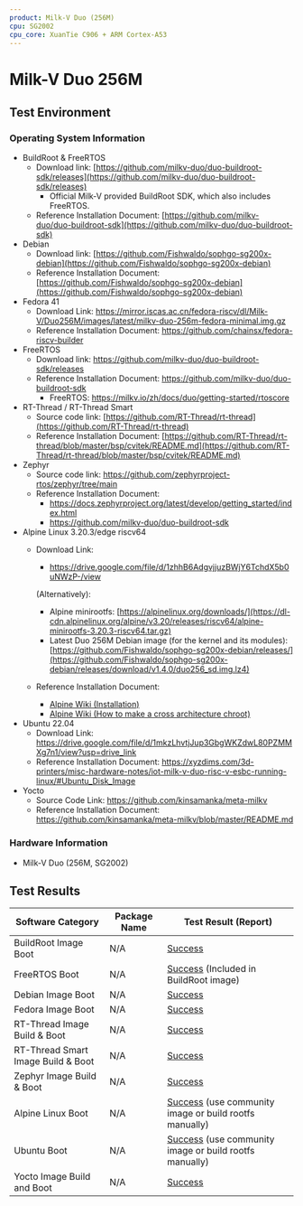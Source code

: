 ```yaml
---
product: Milk-V Duo (256M)
cpu: SG2002
cpu_core: XuanTie C906 + ARM Cortex-A53
---
```


# Milk-V Duo 256M

## Test Environment

### Operating System Information

- BuildRoot & FreeRTOS
  - Download link: [https://github.com/milkv-duo/duo-buildroot-sdk/releases](https://github.com/milkv-duo/duo-buildroot-sdk/releases)
    - Official Milk-V provided BuildRoot SDK, which also includes FreeRTOS.
  - Reference Installation Document: [https://github.com/milkv-duo/duo-buildroot-sdk](https://github.com/milkv-duo/duo-buildroot-sdk)
- Debian
  - Download link: [https://github.com/Fishwaldo/sophgo-sg200x-debian](https://github.com/Fishwaldo/sophgo-sg200x-debian)
  - Reference Installation Document: [https://github.com/Fishwaldo/sophgo-sg200x-debian](https://github.com/Fishwaldo/sophgo-sg200x-debian)
- Fedora 41
  - Download Link: https://mirror.iscas.ac.cn/fedora-riscv/dl/Milk-V/Duo256M/images/latest/milkv-duo-256m-fedora-minimal.img.gz
  - Reference Installation Document: https://github.com/chainsx/fedora-riscv-builder
- FreeRTOS
  - Download link: https://github.com/milkv-duo/duo-buildroot-sdk/releases
  - Reference Installation Document: https://github.com/milkv-duo/duo-buildroot-sdk
      - FreeRTOS: https://milkv.io/zh/docs/duo/getting-started/rtoscore
- RT-Thread / RT-Thread Smart
  - Source code link: [https://github.com/RT-Thread/rt-thread](https://github.com/RT-Thread/rt-thread)
  - Reference Installation Document: [https://github.com/RT-Thread/rt-thread/blob/master/bsp/cvitek/README.md](https://github.com/RT-Thread/rt-thread/blob/master/bsp/cvitek/README.md)
- Zephyr
  - Source code link: https://github.com/zephyrproject-rtos/zephyr/tree/main
  - Reference Installation Document:
      - https://docs.zephyrproject.org/latest/develop/getting_started/index.html
      - https://github.com/milkv-duo/duo-buildroot-sdk
- Alpine Linux 3.20.3/edge riscv64
  - Download Link: 
    - https://drive.google.com/file/d/1zhhB6AdgvjjuzBWjY6TchdX5b0uNWzP-/view

    (Alternatively):
    
    - Alpine minirootfs: [https://alpinelinux.org/downloads/](https://dl-cdn.alpinelinux.org/alpine/v3.20/releases/riscv64/alpine-minirootfs-3.20.3-riscv64.tar.gz)
    - Latest Duo 256M Debian image (for the kernel and its modules): [https://github.com/Fishwaldo/sophgo-sg200x-debian/releases/](https://github.com/Fishwaldo/sophgo-sg200x-debian/releases/download/v1.4.0/duo256_sd.img.lz4)
  - Reference Installation Document: 
    - [Alpine Wiki (Installation)](https://wiki.alpinelinux.org/wiki/Installation)
    - [Alpine Wiki (How to make a cross architecture chroot)](https://wiki.alpinelinux.org/wiki/How_to_make_a_cross_architecture_chroot)
- Ubuntu 22.04
  - Download Link: https://drive.google.com/file/d/1mkzLhvtjJup3GbgWKZdwL80PZMMXg7n1/view?usp=drive_link
  - Reference Installation Document: https://xyzdims.com/3d-printers/misc-hardware-notes/iot-milk-v-duo-risc-v-esbc-running-linux/#Ubuntu_Disk_Image
- Yocto
  - Source Code Link: https://github.com/kinsamanka/meta-milkv
  - Reference Installation Document: https://github.com/kinsamanka/meta-milkv/blob/master/README.md

### Hardware Information

- Milk-V Duo (256M, SG2002)

## Test Results

| Software Category                  | Package Name | Test Result (Report)                                             |
| ---------------------------------- | ------------ | ---------------------------------------------------------------- |
| BuildRoot Image Boot               | N/A          | [Success][BuildRoot]                                             |
| FreeRTOS Boot                      | N/A          | [Success][FreeRTOS] (Included in BuildRoot image)                |
| Debian Image Boot                  | N/A          | [Success][Debian]                                                |
| Fedora Image Boot                  | N/A          | [Success][Fedora]                                                |
| RT-Thread Image Build & Boot       | N/A          | [Success][RT-Thread]                                             |
| RT-Thread Smart Image Build & Boot | N/A          | [Success][RT-Smart]                                              |
| Zephyr Image Build & Boot          | N/A          | [Success][Zephyr]                                                |
| Alpine Linux Boot                  | N/A          | [Success][Alpine] (use community image or build rootfs manually) |
| Ubuntu Boot                        | N/A          | [Success][Alpine] (use community image or build rootfs manually) |
| Yocto Image Build and Boot         | N/A          | [Success][Yocto]                                                 |

[BuildRoot]: ./BuildRoot/README.md
[Debian]: ./Debian/README.md
[Fedora]: ./Fedora/README.md
[RT-Thread]: ./RT-Thread/README.md
[RT-Smart]: ./RT-Thread/README_RTSmart.md
[FreeRTOS]: ./FreeRTOS/README.md
[Zephyr]: ./Zephyr/README.md
[Alpine]: ./Alpine/README.md
[Ubuntu]: ./Ubuntu/README.md
[Yocto]: ./Yocto/README.md